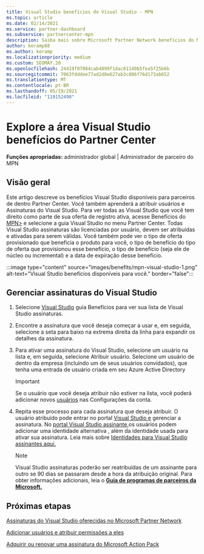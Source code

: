 ```yaml
---
title: Visual Studio benefícios do Visual Studio - MPN
ms.topic: article
ms.date: 02/14/2021
ms.service: partner-dashboard
ms.subservice: partnercenter-mpn
description: Saiba mais sobre Microsoft Partner Network benefícios do MPN (Assinaturas do Visual Studio
author: keramp88
ms.author: keramp
ms.localizationpriority: medium
ms.custom: SEOMAY.20
ms.openlocfilehash: 24419f07084cab4899f1dac81140b5fea5f25b6b
ms.sourcegitcommit: 7063fdddee77ad2d8e627ab3c806f76d173ab652
ms.translationtype: MT
ms.contentlocale: pt-BR
ms.lasthandoff: 05/19/2021
ms.locfileid: "110152490"
---
```

# <a name="explore-the-visual-studio-benefits-area-in-partner-center"></a>Explore a área Visual Studio benefícios do Partner Center

**Funções apropriadas:** administrador global | Administrador de parceiro do MPN

## <a name="overview"></a>Visão geral

Este artigo descreve os benefícios Visual Studio disponíveis para parceiros de dentro Partner Center. Você também aprenderá a atribuir usuários e Assinaturas do Visual Studio. Para ver todas as Visual Studio que você tem direito como parte de sua oferta de registro ativa, acesse Benefícios do  [MPN>](https://partner.microsoft.com/dashboard/mpn/membership/benefits/visualstudio) e selecione a guia Visual Studio no menu Partner Center. Todas Visual Studio assinaturas são licenciadas por usuário, devem ser atribuídas e ativadas para serem válidas. Você também pode ver o tipo de oferta provisionado que beneficia o produto para você, o tipo de benefício do tipo de oferta que provisionou esse benefício, o tipo de benefício (seja ele de núcleo ou incremental) e a data de expiração desse benefício.

:::image type="content" source="images/benefits/mpn-visual-studio-1.png" alt-text="Visual Studio benefícios disponíveis para você." border="false":::

## <a name="manage-visual-studio-subscriptions"></a>Gerenciar assinaturas do Visual Studio

1. Selecione [Visual Studio](https://partner.microsoft.com/dashboard/mpn/membership/benefits/visualstudio) guia Benefícios para ver sua lista de Visual Studio assinaturas.

2. Encontre a assinatura que você deseja começar a usar e, em seguida, selecione a seta para baixo na extrema direita da linha para expandir os detalhes da assinatura.

3. Para ativar uma assinatura do Visual Studio, selecione um usuário na lista e, em seguida, selecione Atribuir usuário. Selecione um usuário de dentro da empresa (incluindo um de seus usuários convidados), que tenha uma entrada de usuário criada em seu Azure Active Directory

   > [!IMPORTANT]
   > Se o usuário que você deseja atribuir não estiver na lista, você poderá adicionar novos [usuários](create-user-accounts-and-set-permissions.md) nas Configurações da conta.

4. Repita esse processo para cada assinatura que deseja atribuir. O usuário atribuído pode entrar no portal [Visual Studio e](https://my.visualstudio.com/) gerenciar a assinatura. No [portal Visual Studio assinante,](https://my.visualstudio.com/?wt.mc_id=o%7Emsft%7Edocs)os usuários podem adicionar uma identidade alternativa , além da identidade usada para ativar sua assinatura. Leia mais sobre [Identidades para Visual Studio assinantes aqui.](/visualstudio/subscriptions/vs-alternate-identity)

   > [!Note]
   > Visual Studio assinaturas poderão ser reatribuídas de um assinante para outro se 90 dias se passaram desde a hora da atribuição original. Para obter informações adicionais, leia o **[Guia de programas de parceiros da Microsoft.](https://aka.ms/partner-benefits-use-guide)**

## <a name="next-steps"></a>Próximas etapas

[Assinaturas do Visual Studio oferecidas no Microsoft Partner Network](/visualstudio/subscriptions/program-mpn)

[Adicionar usuários e atribuir permissões a eles](create-user-accounts-and-set-permissions.md)

[Adquirir ou renovar uma assinatura do Microsoft Action Pack](mpn-get-action-pack.md)
